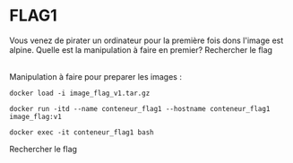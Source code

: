 # FLAG1
Vous venez de pirater un ordinateur pour la première fois dons l'image est alpine. Quelle est la manipulation à faire en premier? Rechercher le flag </br> </br>

Manipulation à faire pour preparer les images : 
```
docker load -i image_flag_v1.tar.gz
```
```
docker run -itd --name conteneur_flag1 --hostname conteneur_flag1 image_flag:v1
```
```
docker exec -it conteneur_flag1 bash
```
Rechercher le flag

